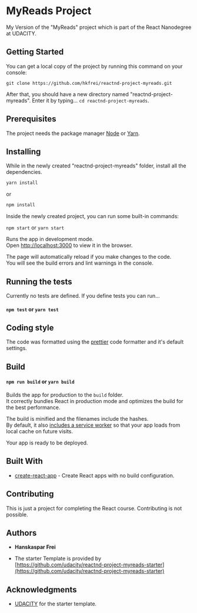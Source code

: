 # MyReads Project

My Version of the "MyReads" project which is part of the React Nanodegree at UDACITY.

## Getting Started

You can get a local copy of the project by running this command on your console:

```
git clone https://github.com/hkfrei/reactnd-project-myreads.git
```

After that, you should have a new directory named "reactnd-project-myreads". Enter it by typing...
`cd reactnd-project-myreads`.

## Prerequisites

The project needs the package manager [Node](https://nodejs.org/en/) or [Yarn](https://yarnpkg.com/).

## Installing

While in the newly created "reactnd-project-myreads" folder, install all the dependencies.

```zsh
yarn install
```

or

```zsh
npm install
```

Inside the newly created project, you can run some built-in commands:

`npm start` or `yarn start`

Runs the app in development mode.<br>
Open [http://localhost:3000](http://localhost:3000) to view it in the browser.

The page will automatically reload if you make changes to the code.<br>
You will see the build errors and lint warnings in the console.

## Running the tests

Currently no tests are defined. If you define tests you can run...

#### `npm test` or `yarn test`

## Coding style

The code was formatted using the [prettier](https://prettier.io/) code formatter and it's default settings.

## Build

#### `npm run build` or `yarn build`

Builds the app for production to the `build` folder.<br>
It correctly bundles React in production mode and optimizes the build for the best performance.

The build is minified and the filenames include the hashes.<br>
By default, it also [includes a service worker](https://github.com/facebook/create-react-app/blob/master/packages/react-scripts/template/README.md#making-a-progressive-web-app) so that your app loads from local cache on future visits.

Your app is ready to be deployed.

## Built With

* [create-react-app](https://github.com/facebook/create-react-app) - Create React apps with no build configuration.

## Contributing

This is just a project for completing the React course. Contributing is not possible.

## Authors

* **Hanskaspar Frei**

* The starter Template is provided by [https://github.com/udacity/reactnd-project-myreads-starter](https://github.com/udacity/reactnd-project-myreads-starter)

## Acknowledgments

* [UDACITY](https://github.com/udacity/reactnd-project-myreads-starter) for the starter template.
